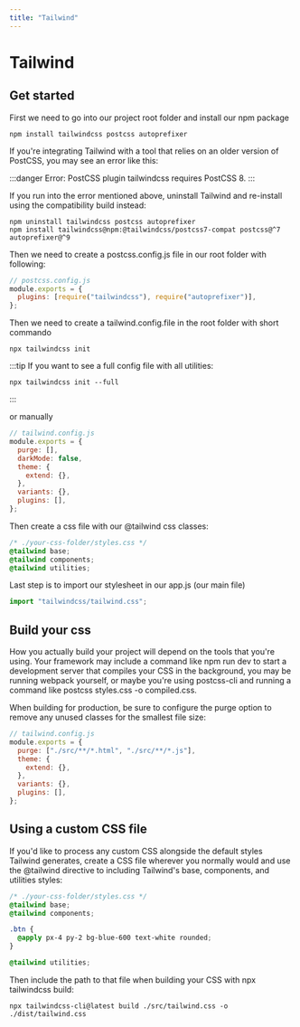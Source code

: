 ```yaml
---
title: "Tailwind"
---
```


# Tailwind

## Get started

First we need to go into our project root folder and install our npm package

```
npm install tailwindcss postcss autoprefixer
```

If you're integrating Tailwind with a tool that relies on an older version of PostCSS, you may see an error like this:

:::danger
Error: PostCSS plugin tailwindcss requires PostCSS 8.
:::

If you run into the error mentioned above, uninstall Tailwind and re-install using the compatibility build instead:

```
npm uninstall tailwindcss postcss autoprefixer
npm install tailwindcss@npm:@tailwindcss/postcss7-compat postcss@^7 autoprefixer@^9
```

Then we need to create a postcss.config.js file in our root folder with following:

```js
// postcss.config.js
module.exports = {
  plugins: [require("tailwindcss"), require("autoprefixer")],
};
```

Then we need to create a tailwind.config.file in the root folder with short commando

```
npx tailwindcss init
```

:::tip
If you want to see a full config file with all utilities:

```
npx tailwindcss init --full
```

:::

or manually

```js
// tailwind.config.js
module.exports = {
  purge: [],
  darkMode: false,
  theme: {
    extend: {},
  },
  variants: {},
  plugins: [],
};
```

Then create a css file with our @tailwind css classes:

```css
/* ./your-css-folder/styles.css */
@tailwind base;
@tailwind components;
@tailwind utilities;
```

Last step is to import our stylesheet in our app.js (our main file)

```js
import "tailwindcss/tailwind.css";
```

## Build your css

How you actually build your project will depend on the tools that you're using. Your framework may include a command like npm run dev to start a development server that compiles your CSS in the background, you may be running webpack yourself, or maybe you're using postcss-cli and running a command like postcss styles.css -o compiled.css.

When building for production, be sure to configure the purge option to remove any unused classes for the smallest file size:

```js
// tailwind.config.js
module.exports = {
  purge: ["./src/**/*.html", "./src/**/*.js"],
  theme: {
    extend: {},
  },
  variants: {},
  plugins: [],
};
```

## Using a custom CSS file

If you'd like to process any custom CSS alongside the default styles Tailwind generates, create a CSS file wherever you normally would and use the @tailwind directive to including Tailwind's base, components, and utilities styles:

```css
/* ./your-css-folder/styles.css */
@tailwind base;
@tailwind components;

.btn {
  @apply px-4 py-2 bg-blue-600 text-white rounded;
}

@tailwind utilities;
```

Then include the path to that file when building your CSS with npx tailwindcss build:

```
npx tailwindcss-cli@latest build ./src/tailwind.css -o ./dist/tailwind.css
```

